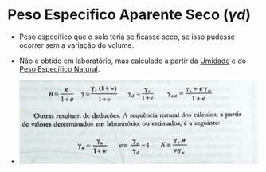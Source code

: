 # Peso Especifico Aparente Seco (*&gamma;d*)

 - Peso específico que o solo teria se ficasse seco, se isso pudesse ocorrer sem a variação do volume.
 - Não é obtido em laboratório, mas calculado a partir da [Umidade](umidade.md) e do [Peso Específico Natural](peso_especifico_natural.md).

 - ![Calculo dos Índices de Estado](img\calculo_dos_indices_de_estado.png)
 
